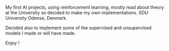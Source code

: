 My first AI projects, using reinforcement learning, mostly read about theory at the University so decided to make my own implementations.
SDU University Odense, Denmark.

Decided also to implement some of the supervised and unsupervised models I made or will have made. 

Enjoy !
